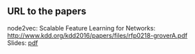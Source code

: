 ## URL to the papers

node2vec: Scalable Feature Learning for Networks: http://www.kdd.org/kdd2016/papers/files/rfp0218-groverA.pdf  
Slides: [pdf](slides.pdf)

